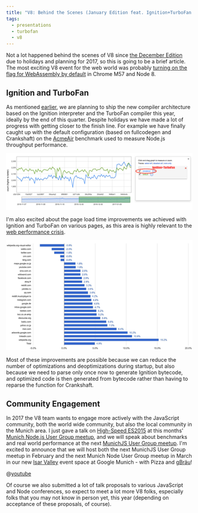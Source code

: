 ```yaml
---
title: "V8: Behind the Scenes (January Edition feat. Ignition+TurboFan and Community Engagement)"
tags:
  - presentations
  - turbofan
  - v8
---
```


Not a lot happened behind the scenes of V8 since [the December Edition](/2016/12/20/v8-behind-the-scenes-december-edition/) due to holidays
and planning for 2017, so this is going to be a brief article. The most exciting V8 event for the web world was probably [turning on the
flag for WebAssembly by default](https://twitter.com/bmeurer/status/818534650993934336) in Chrome M57 and Node 8.

## Ignition and TurboFan

As mentioned [earlier](/2016/11/25/v8-behind-the-scenes-november-edition), we are planning to ship the new compiler architecture based on
the Ignition interpreter and the TurboFan compiler this year, ideally by the end of this quarter. Despite holidays we have made a lot of
progress with getting closer to the finish line. For example we have finally caught up with the default configuration (based on fullcodegen
and Crankshaft) on the [AcmeAir](https://github.com/acmeair/acmeair-nodejs) benchmark used to measure Node.js throughput performance.

<center>
  <img src="/images/2017/acmeair-20170130.png" alt="AcmeAir results" />
</center>

I'm also excited about the page load time improvements we achieved with Ignition and TurboFan on various pages, as this area is highly
relevant to the [web performance crisis](https://channel9.msdn.com/Blogs/msedgedev/nolanlaw-web-perf-crisis).

<center>
  <img src="/images/2017/toppages-20170130.jpg" alt="Top Pages" />
</center>

Most of these improvements are possible because we can reduce the number of optimizations and deoptimizations during startup, but
also because we need to parse only once now to generate Ignition bytecode, and optimized code is then generated from bytecode rather
than having to reparse the function for Crankshaft.

## Community Engagement

In 2017 the V8 team wants to engage more actively with the JavaScript community, both the world wide community, but also the local community in
the Munich area. I just gave a talk on [High-Speed ES2015](https://docs.google.com/presentation/d/1wiiZeRQp8-sXDB9xXBUAGbaQaWJC84M5RNxRyQuTmhk)
at this months' [Munich Node.js User Group meetup](http://www.mnug.de/archive.html#2017_01_12), and we will speak about benchmarks and real world
performance at the next [MunichJS User Group meetup](http://www.munichjs.org/meetups/?event_id=67). I'm excited to announce that we will host
both the next MunichJS User Group meetup in February and the next Munich Node User Group meetup in March in our new [Isar
Valley](https://twitter.com/holfelder/status/824670776917954564) event space at Google Munich - with Pizza and
[gBräu](https://untappd.com/b/tilmans-biere-gbrau/1390481)!

@[youtube](XBSyyxN7Q-o)

Of course we also submitted a lot of talk proposals to various JavaScript and Node conferences, so expect to meet a lot more V8 folks, especially
folks that you may not know in person yet, this year (depending on acceptance of these proposals, of course).
